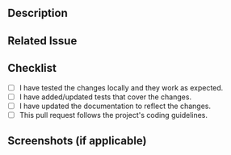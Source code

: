 ## Description

## Related Issue

## Checklist

- [ ] I have tested the changes locally and they work as expected.
- [ ] I have added/updated tests that cover the changes.
- [ ] I have updated the documentation to reflect the changes.
- [ ] This pull request follows the project's coding guidelines.

## Screenshots (if applicable)